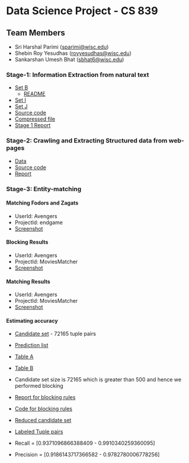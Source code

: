 # Data Science Project - CS 839
## Team Members
* Sri Harshal Parimi (sparimi@wisc.edu)
* Shebin Roy Yesudhas (royyesudhas@wisc.edu)
* Sankarshan Umesh Bhat (sbhat6@wisc.edu)
 
### Stage-1: Information Extraction from natural text
* [Set B](https://github.com/harshal95/CS839/tree/master/stage_1/set-B)
  * [README](https://github.com/harshal95/CS839/tree/master/stage_1/set-B/README.md)
* [Set I](https://github.com/harshal95/CS839/tree/master/stage_1/set-I)
* [Set J](https://github.com/harshal95/CS839/tree/master/stage_1/set-J)
* [Source code](https://github.com/harshal95/CS839/tree/master/stage_1/code)
* [Compressed file](https://github.com/harshal95/CS839/tree/master/stage_1/compressed_file.zip)
* [Stage 1 Report](https://github.com/harshal95/CS839/tree/master/stage_1/Stage1-Report.pdf)

### Stage-2: Crawling and Extracting Structured data from web-pages
* [Data](https://github.com/harshal95/CS839/tree/master/stage_2/data)
* [Source code](https://github.com/harshal95/CS839/tree/master/stage_2/code/cs839)
* [Report](https://github.com/harshal95/CS839/blob/master/stage_2/Stage%202%20-%20Report.pdf)

### Stage-3: Entity-matching
#### Matching Fodors and Zagats
* UserId: Avengers
* ProjectId: endgame
* [Screenshot](https://github.com/harshal95/CS839/blob/master/Sample_Data_set_Cloud_Matcher_output.png)

#### Blocking Results
* UserId: Avengers
* ProjectId: MoviesMatcher
* [Screenshot](https://github.com/harshal95/CS839/blob/master/Learned_Blocking_Rules.png)

#### Matching Results
* UserId: Avengers
* ProjectId: MoviesMatcher
* [Screenshot](https://github.com/harshal95/CS839/blob/master/match_results_all_ds_839.JPG)

#### Estimating accuracy
* [Candidate set](https://github.com/harshal95/CS839/blob/master/stage_3/data/downloaded_data/candidate_set) - 72165 tuple pairs
* [Prediction list](https://github.com/harshal95/CS839/blob/master/stage_3/data/downloaded_data/prediction_list)
* [Table A](https://github.com/harshal95/CS839/blob/master/stage_3/data/downloaded_data/imdb)
* [Table B](https://github.com/harshal95/CS839/blob/master/stage_3/data/downloaded_data/rotton_tom)

* Candidate set size is 72165 which is greater than 500 and hence we performed blocking
 * [Report for blocking rules](https://github.com/harshal95/CS839/blob/master/stage_3/data/Stage%203-%20Blocking%20rules%20and%20estimating%20precision%2C%20recall.pdf)
 * [Code for blocking rules](https://github.com/harshal95/CS839/blob/master/stage_3/code/blocking_rules.ipynb)
 * [Reduced candidate set](https://github.com/harshal95/CS839/blob/master/stage_3/data/downloaded_data/cand_set_after_blocking)
* [Labeled Tuple pairs](https://github.com/harshal95/CS839/blob/master/stage_3/data/downloaded_data/labeled_pairs.csv)
* Recall = \[0.9371096866388409 - 0.9910340259360095\]
* Precision = \[0.9186143717366582 - 0.9782780006778256\]

